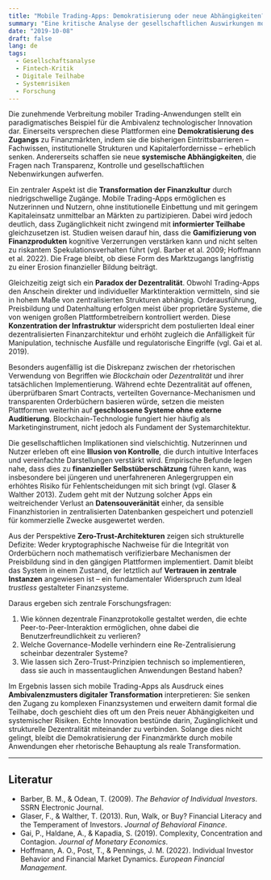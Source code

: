 ```yaml
---
title: "Mobile Trading-Apps: Demokratisierung oder neue Abhängigkeiten?"
summary: "Eine kritische Analyse der gesellschaftlichen Auswirkungen mobiler Finanz-Apps: Zwischen Zugänglichkeit und systemischen Risiken."
date: "2019-10-08"
draft: false
lang: de
tags:
  - Gesellschaftsanalyse
  - Fintech-Kritik
  - Digitale Teilhabe
  - Systemrisiken
  - Forschung
---
```




Die zunehmende Verbreitung mobiler Trading-Anwendungen stellt ein paradigmatisches Beispiel für die Ambivalenz technologischer Innovation dar. Einerseits versprechen diese Plattformen eine **Demokratisierung des Zugangs** zu Finanzmärkten, indem sie die bisherigen Eintrittsbarrieren – Fachwissen, institutionelle Strukturen und Kapitalerfordernisse – erheblich senken. Andererseits schaffen sie neue **systemische Abhängigkeiten**, die Fragen nach Transparenz, Kontrolle und gesellschaftlichen Nebenwirkungen aufwerfen.

Ein zentraler Aspekt ist die **Transformation der Finanzkultur** durch niedrigschwellige Zugänge. Mobile Trading-Apps ermöglichen es Nutzerinnen und Nutzern, ohne institutionelle Einbettung und mit geringem Kapitaleinsatz unmittelbar an Märkten zu partizipieren. Dabei wird jedoch deutlich, dass Zugänglichkeit nicht zwingend mit **informierter Teilhabe** gleichzusetzen ist. Studien weisen darauf hin, dass die **Gamifizierung von Finanzprodukten** kognitive Verzerrungen verstärken kann und nicht selten zu riskantem Spekulationsverhalten führt (vgl. Barber et al. 2009; Hoffmann et al. 2022). Die Frage bleibt, ob diese Form des Marktzugangs langfristig zu einer Erosion finanzieller Bildung beiträgt.

Gleichzeitig zeigt sich ein **Paradox der Dezentralität**. Obwohl Trading-Apps den Anschein direkter und individueller Marktinteraktion vermitteln, sind sie in hohem Maße von zentralisierten Strukturen abhängig. Orderausführung, Preisbildung und Datenhaltung erfolgen meist über proprietäre Systeme, die von wenigen großen Plattformbetreibern kontrolliert werden. Diese **Konzentration der Infrastruktur** widerspricht dem postulierten Ideal einer dezentralisierten Finanzarchitektur und erhöht zugleich die Anfälligkeit für Manipulation, technische Ausfälle und regulatorische Eingriffe (vgl. Gai et al. 2019).

Besonders augenfällig ist die Diskrepanz zwischen der rhetorischen Verwendung von Begriffen wie *Blockchain* oder *Dezentralität* und ihrer tatsächlichen Implementierung. Während echte Dezentralität auf offenen, überprüfbaren Smart Contracts, verteilten Governance-Mechanismen und transparenten Orderbüchern basieren würde, setzen die meisten Plattformen weiterhin auf **geschlossene Systeme ohne externe Auditierung**. Blockchain-Technologie fungiert hier häufig als Marketinginstrument, nicht jedoch als Fundament der Systemarchitektur.

Die gesellschaftlichen Implikationen sind vielschichtig. Nutzerinnen und Nutzer erleben oft eine **Illusion von Kontrolle**, die durch intuitive Interfaces und vereinfachte Darstellungen verstärkt wird. Empirische Befunde legen nahe, dass dies zu **finanzieller Selbstüberschätzung** führen kann, was insbesondere bei jüngeren und unerfahreneren Anlegergruppen ein erhöhtes Risiko für Fehlentscheidungen mit sich bringt (vgl. Glaser & Walther 2013). Zudem geht mit der Nutzung solcher Apps ein weitreichender Verlust an **Datensouveränität** einher, da sensible Finanzhistorien in zentralisierten Datenbanken gespeichert und potenziell für kommerzielle Zwecke ausgewertet werden.

Aus der Perspektive **Zero-Trust-Architekturen** zeigen sich strukturelle Defizite: Weder kryptographische Nachweise für die Integrität von Orderbüchern noch mathematisch verifizierbare Mechanismen der Preisbildung sind in den gängigen Plattformen implementiert. Damit bleibt das System in einem Zustand, der letztlich auf **Vertrauen in zentrale Instanzen** angewiesen ist – ein fundamentaler Widerspruch zum Ideal *trustless* gestalteter Finanzsysteme.

Daraus ergeben sich zentrale Forschungsfragen:

1. Wie können dezentrale Finanzprotokolle gestaltet werden, die echte Peer-to-Peer-Interaktion ermöglichen, ohne dabei die Benutzerfreundlichkeit zu verlieren?
2. Welche Governance-Modelle verhindern eine Re-Zentralisierung scheinbar dezentraler Systeme?
3. Wie lassen sich Zero-Trust-Prinzipien technisch so implementieren, dass sie auch in massentauglichen Anwendungen Bestand haben?

Im Ergebnis lassen sich mobile Trading-Apps als Ausdruck eines **Ambivalenzmusters digitaler Transformation** interpretieren: Sie senken den Zugang zu komplexen Finanzsystemen und erweitern damit formal die Teilhabe, doch geschieht dies oft um den Preis neuer Abhängigkeiten und systemischer Risiken. Echte Innovation bestünde darin, Zugänglichkeit und strukturelle Dezentralität miteinander zu verbinden. Solange dies nicht gelingt, bleibt die Demokratisierung der Finanzmärkte durch mobile Anwendungen eher rhetorische Behauptung als reale Transformation.

---

## Literatur

* Barber, B. M., & Odean, T. (2009). *The Behavior of Individual Investors*. SSRN Electronic Journal.
* Glaser, F., & Walther, T. (2013). Run, Walk, or Buy? Financial Literacy and the Temperament of Investors. *Journal of Behavioral Finance*.
* Gai, P., Haldane, A., & Kapadia, S. (2019). Complexity, Concentration and Contagion. *Journal of Monetary Economics*.
* Hoffmann, A. O., Post, T., & Pennings, J. M. (2022). Individual Investor Behavior and Financial Market Dynamics. *European Financial Management*.


